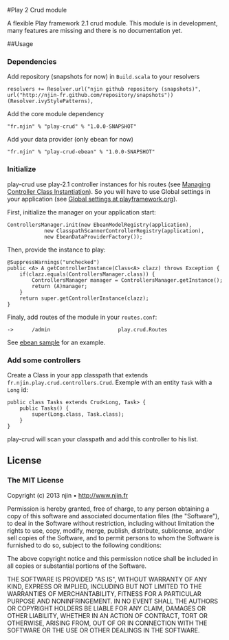 #Play 2 Crud module

A flexible Play framework 2.1 crud module. This module is in development, many features are missing and there is no documentation yet.

##Usage

### Dependencies

Add repository (snapshots for now) in `Build.scala` to your resolvers

	resolvers += Resolver.url("njin github repository (snapshots)", url("http://njin-fr.github.com/repository/snapshots"))(Resolver.ivyStylePatterns),

Add the core module dependency

	"fr.njin" % "play-crud" % "1.0.0-SNAPSHOT"

Add your data provider (only ebean for now)

    "fr.njin" % "play-crud-ebean" % "1.0.0-SNAPSHOT"
    
### Initialize

play-crud use play-2.1 controller instances for his routes (see [Managing Controller Class Instantiation](http://www.playframework.org/documentation/2.1-RC4/JavaInjection)). So you will have to use Global settings in your application (see [Global settings at playframework.org](http://www.playframework.org/documentation/2.1-RC4/JavaGlobal)).

First, initialize the manager on your application start:

	ControllersManager.init(new EbeanModelRegistry(application),
                new ClasspathScannerControllerRegistry(application),
                new EbeanDataProviderFactory());
	
Then, provide the instance to play:

	@SuppressWarnings("unchecked")
	public <A> A getControllerInstance(Class<A> clazz) throws Exception {
		if(clazz.equals(ControllersManager.class)) {
            ControllersManager manager = ControllersManager.getInstance();
            return (A)manager;
		}
		return super.getControllerInstance(clazz);
	}

Finaly, add routes of the module in your `routes.conf`:

	->		/admin						play.crud.Routes

See [ebean sample](play-crud-tests/play-crud-ebean/) for an example.

### Add some controllers

Create a Class in your app classpath that extends `fr.njin.play.crud.controllers.Crud`. Exemple with an entity `Task` with a `Long` id:

	public class Tasks extends Crud<Long, Task> {
    	public Tasks() {
        	super(Long.class, Task.class);
	    }
	}
	
play-crud will scan your classpath and add this controller to his list.

## License

### The MIT License

Copyright (c) 2013 njin • http://www.njin.fr

Permission is hereby granted, free of charge, to any person obtaining
a copy of this software and associated documentation files (the
"Software"), to deal in the Software without restriction, including
without limitation the rights to use, copy, modify, merge, publish,
distribute, sublicense, and/or sell copies of the Software, and to
permit persons to whom the Software is furnished to do so, subject to
the following conditions:

The above copyright notice and this permission notice shall be
included in all copies or substantial portions of the Software.

THE SOFTWARE IS PROVIDED "AS IS", WITHOUT WARRANTY OF ANY KIND,
EXPRESS OR IMPLIED, INCLUDING BUT NOT LIMITED TO THE WARRANTIES OF
MERCHANTABILITY, FITNESS FOR A PARTICULAR PURPOSE AND
NONINFRINGEMENT. IN NO EVENT SHALL THE AUTHORS OR COPYRIGHT HOLDERS BE
LIABLE FOR ANY CLAIM, DAMAGES OR OTHER LIABILITY, WHETHER IN AN ACTION
OF CONTRACT, TORT OR OTHERWISE, ARISING FROM, OUT OF OR IN CONNECTION
WITH THE SOFTWARE OR THE USE OR OTHER DEALINGS IN THE SOFTWARE.